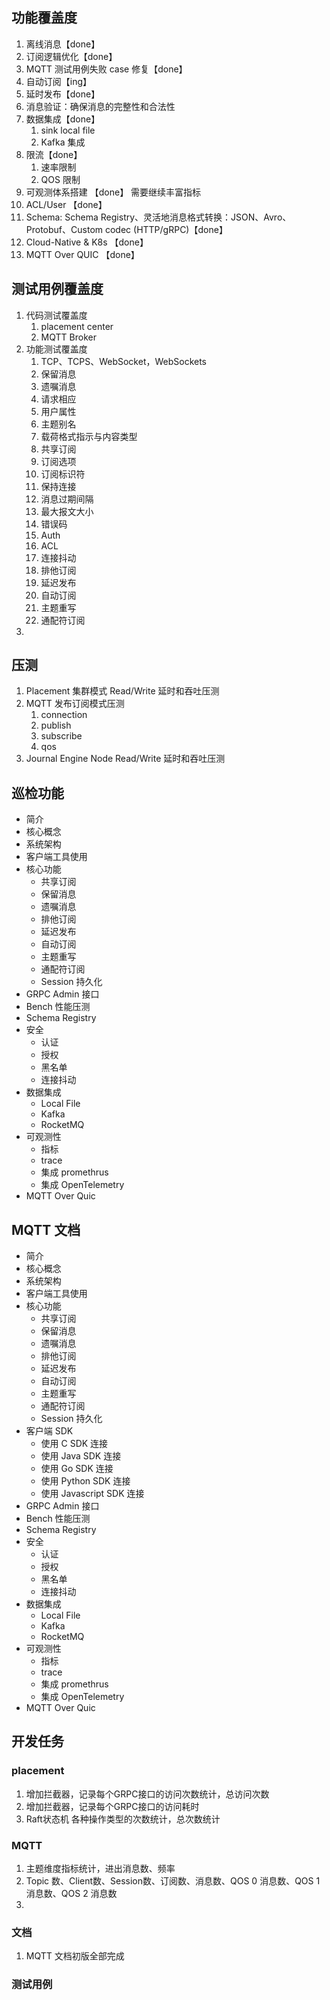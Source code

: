 ## 功能覆盖度
1. 离线消息【done】
2. 订阅逻辑优化【done】
3. MQTT 测试用例失败 case 修复【done】
4. 自动订阅【ing】
5. 延时发布【done】 
6. 消息验证：确保消息的完整性和合法性
7. 数据集成【done】
   1. sink local file
   2. Kafka 集成
8. 限流【done】
   1. 速率限制
   2. QOS 限制
9. 可观测体系搭建 【done】 需要继续丰富指标
10. ACL/User 【done】
11. Schema: Schema Registry、灵活地消息格式转换：JSON、Avro、Protobuf、Custom codec (HTTP/gRPC)【done】
12. Cloud-Native & K8s 【done】
13. MQTT Over QUIC 【done】

## 测试用例覆盖度
1. 代码测试覆盖度
   1. placement center
   2. MQTT Broker
2. 功能测试覆盖度
   1. TCP、TCPS、WebSocket，WebSockets
   2. 保留消息
   3. 遗嘱消息
   4. 请求相应
   5. 用户属性
   6. 主题别名
   7. 载荷格式指示与内容类型
   8. 共享订阅
   9. 订阅选项
   10. 订阅标识符
   11. 保持连接
   12. 消息过期间隔
   13. 最大报文大小
   14. 错误码
   15. Auth
   16. ACL
   17. 连接抖动
   18. 排他订阅
   19. 延迟发布
   20. 自动订阅
   21. 主题重写
   22. 通配符订阅
3.

## 压测
1. Placement 集群模式 Read/Write 延时和吞吐压测
2. MQTT 发布订阅模式压测
   1. connection
   2. publish
   3. subscribe
   4. qos
3. Journal Engine Node Read/Write 延时和吞吐压测

## 巡检功能
- 简介
- 核心概念
- 系统架构
- 客户端工具使用
- 核心功能
  - 共享订阅
  - 保留消息
  - 遗嘱消息
  - 排他订阅
  - 延迟发布
  - 自动订阅
  - 主题重写
  - 通配符订阅
  - Session 持久化
- GRPC Admin 接口
- Bench 性能压测
- Schema Registry
- 安全
  - 认证
  - 授权
  - 黑名单
  - 连接抖动
- 数据集成
  - Local File
  - Kafka
  - RocketMQ
-  可观测性
   -  指标
   -  trace
   -  集成 promethrus
   -  集成 OpenTelemetry
-  MQTT Over Quic

## MQTT 文档
- 简介
- 核心概念
- 系统架构
- 客户端工具使用
- 核心功能
  - 共享订阅
  - 保留消息
  - 遗嘱消息
  - 排他订阅
  - 延迟发布
  - 自动订阅
  - 主题重写
  - 通配符订阅
  - Session 持久化
- 客户端 SDK
  - 使用 C SDK 连接
  - 使用 Java SDK 连接
  - 使用 Go SDK 连接
  - 使用 Python SDK 连接
  - 使用 Javascript SDK 连接
- GRPC Admin 接口
- Bench 性能压测
- Schema Registry
- 安全
  - 认证
  - 授权
  - 黑名单
  - 连接抖动
- 数据集成
  - Local File
  - Kafka
  - RocketMQ
-  可观测性
   -  指标
   -  trace
   -  集成 promethrus
   -  集成 OpenTelemetry
-  MQTT Over Quic

## 开发任务

### placement
1. 增加拦截器，记录每个GRPC接口的访问次数统计，总访问次数
2. 增加拦截器，记录每个GRPC接口的访问耗时
3. Raft状态机 各种操作类型的次数统计，总次数统计

### MQTT
1. 主题维度指标统计，进出消息数、频率
2. Topic 数、Client数、Session数、订阅数、消息数、QOS 0 消息数、QOS 1 消息数、QOS 2 消息数
3. 
   
### 文档
1. MQTT 文档初版全部完成

### 测试用例
